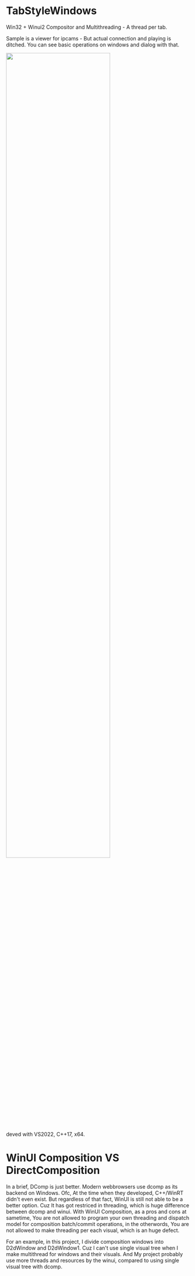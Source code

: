# TabStyleWindows
Win32 + Winui2 Compositor and Multithreading - A thread per tab.

Sample is a viewer for ipcams - But actual connection and playing is ditched.
You can see basic operations on windows and dialog with that.

<img width="75%" src="https://user-images.githubusercontent.com/18696849/222093537-2aea3d23-dbba-4ab9-8228-76cfc022af72.PNG">

deved with VS2022, C++17, x64.

# WinUI Composition VS DirectComposition
In a brief, DComp is just better. Modern webbrowsers use dcomp as its backend on Windows. Ofc, At the time when they developed, C++/WinRT didn't even exist. 
But regardless of that fact, WinUI is still not able to be a better option. Cuz It has got restriced in threading, which is huge difference between dcomp and winui. 
With WinUI Composition, as a pros and cons at sametime, You are not allowed to program your own threading and dispatch model for composition batch/commit operations, in the otherwords, You are not allowed to make threading per each visual, which is an huge defect.

For an example, in this project, I divide composition windows into D2dWindow and D2dWindow1.
Cuz I can't use single visual tree when I make multithread for windows and their visuals. And My project probably use more threads and resources by the winui, compared to using single visual tree with dcomp.

